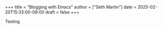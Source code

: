 +++
title = "Blogging with Emacs"
author = ["Seth Martin"]
date = 2025-02-20T15:33:00-08:00
draft = false
+++

Testing
